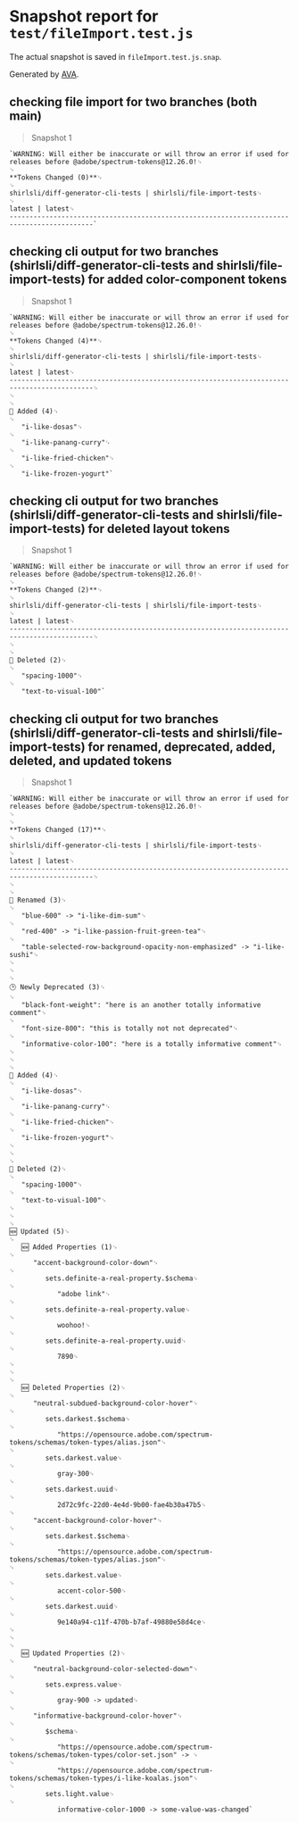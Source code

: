 # Snapshot report for `test/fileImport.test.js`

The actual snapshot is saved in `fileImport.test.js.snap`.

Generated by [AVA](https://avajs.dev).

## checking file import for two branches (both main)

> Snapshot 1

    `WARNING: Will either be inaccurate or will throw an error if used for releases before @adobe/spectrum-tokens@12.26.0!␊
    ␊
    **Tokens Changed (0)**␊
    ␊
    shirlsli/diff-generator-cli-tests | shirlsli/file-import-tests␊
    ␊
    latest | latest␊
    -------------------------------------------------------------------------------------------`

## checking cli output for two branches (shirlsli/diff-generator-cli-tests and shirlsli/file-import-tests) for added color-component tokens

> Snapshot 1

    `WARNING: Will either be inaccurate or will throw an error if used for releases before @adobe/spectrum-tokens@12.26.0!␊
    ␊
    **Tokens Changed (4)**␊
    ␊
    shirlsli/diff-generator-cli-tests | shirlsli/file-import-tests␊
    ␊
    latest | latest␊
    -------------------------------------------------------------------------------------------␊
    ␊
    ␊
    🔼 Added (4)␊
    ␊
       "i-like-dosas"␊
    ␊
       "i-like-panang-curry"␊
    ␊
       "i-like-fried-chicken"␊
    ␊
       "i-like-frozen-yogurt"`

## checking cli output for two branches (shirlsli/diff-generator-cli-tests and shirlsli/file-import-tests) for deleted layout tokens

> Snapshot 1

    `WARNING: Will either be inaccurate or will throw an error if used for releases before @adobe/spectrum-tokens@12.26.0!␊
    ␊
    **Tokens Changed (2)**␊
    ␊
    shirlsli/diff-generator-cli-tests | shirlsli/file-import-tests␊
    ␊
    latest | latest␊
    -------------------------------------------------------------------------------------------␊
    ␊
    ␊
    🔽 Deleted (2)␊
    ␊
       "spacing-1000"␊
    ␊
       "text-to-visual-100"`

## checking cli output for two branches (shirlsli/diff-generator-cli-tests and shirlsli/file-import-tests) for renamed, deprecated, added, deleted, and updated tokens

> Snapshot 1

    `WARNING: Will either be inaccurate or will throw an error if used for releases before @adobe/spectrum-tokens@12.26.0!␊
    ␊
    ␊
    **Tokens Changed (17)**␊
    ␊
    shirlsli/diff-generator-cli-tests | shirlsli/file-import-tests␊
    ␊
    latest | latest␊
    -------------------------------------------------------------------------------------------␊
    ␊
    ␊
    📝 Renamed (3)␊
    ␊
       "blue-600" -> "i-like-dim-sum"␊
    ␊
       "red-400" -> "i-like-passion-fruit-green-tea"␊
    ␊
       "table-selected-row-background-opacity-non-emphasized" -> "i-like-sushi"␊
    ␊
    ␊
    ␊
    🕒 Newly Deprecated (3)␊
    ␊
       "black-font-weight": "here is an another totally informative comment"␊
    ␊
       "font-size-800": "this is totally not not deprecated"␊
    ␊
       "informative-color-100": "here is a totally informative comment"␊
    ␊
    ␊
    ␊
    🔼 Added (4)␊
    ␊
       "i-like-dosas"␊
    ␊
       "i-like-panang-curry"␊
    ␊
       "i-like-fried-chicken"␊
    ␊
       "i-like-frozen-yogurt"␊
    ␊
    ␊
    ␊
    🔽 Deleted (2)␊
    ␊
       "spacing-1000"␊
    ␊
       "text-to-visual-100"␊
    ␊
    ␊
    ␊
    🆕 Updated (5)␊
    ␊
       🆕 Added Properties (1)␊
    ␊
          "accent-background-color-down"␊
    ␊
             sets.definite-a-real-property.$schema␊
    ␊
                "adobe link"␊
    ␊
             sets.definite-a-real-property.value␊
    ␊
                woohoo!␊
    ␊
             sets.definite-a-real-property.uuid␊
    ␊
                7890␊
    ␊
    ␊
    ␊
       🆕 Deleted Properties (2)␊
    ␊
          "neutral-subdued-background-color-hover"␊
    ␊
             sets.darkest.$schema␊
    ␊
                "https://opensource.adobe.com/spectrum-tokens/schemas/token-types/alias.json"␊
    ␊
             sets.darkest.value␊
    ␊
                gray-300␊
    ␊
             sets.darkest.uuid␊
    ␊
                2d72c9fc-22d0-4e4d-9b00-fae4b30a47b5␊
    ␊
          "accent-background-color-hover"␊
    ␊
             sets.darkest.$schema␊
    ␊
                "https://opensource.adobe.com/spectrum-tokens/schemas/token-types/alias.json"␊
    ␊
             sets.darkest.value␊
    ␊
                accent-color-500␊
    ␊
             sets.darkest.uuid␊
    ␊
                9e140a94-c11f-470b-b7af-49880e58d4ce␊
    ␊
    ␊
    ␊
       🆕 Updated Properties (2)␊
    ␊
          "neutral-background-color-selected-down"␊
    ␊
             sets.express.value␊
    ␊
                gray-900 -> updated␊
    ␊
          "informative-background-color-hover"␊
    ␊
             $schema␊
    ␊
                "https://opensource.adobe.com/spectrum-tokens/schemas/token-types/color-set.json" -> ␊
    ␊
                "https://opensource.adobe.com/spectrum-tokens/schemas/token-types/i-like-koalas.json"␊
    ␊
             sets.light.value␊
    ␊
                informative-color-1000 -> some-value-was-changed`
